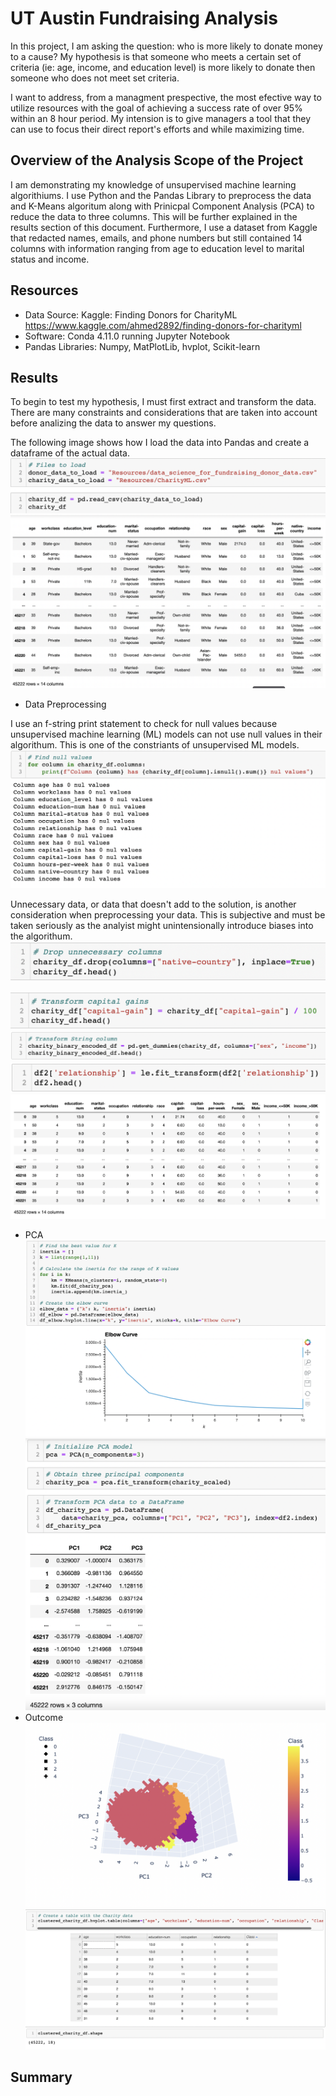 # UT Austin Fundraising Analysis
In this project, I am asking the question: who is more likely to donate money to a cause? My hypothesis is that someone who meets a certain set of criteria (ie: age, income, and education level) is more likely to donate then someone who does not meet set criteria. 

I want to address, from a managment prespective, the most efective way to utilize resources with the goal of achieving a success rate of over 95% within an 8 hour period. My intension is to give managers a tool that they can use to focus their direct report's efforts and while maximizing time. 

## Overview of the Analysis Scope of the Project
I am demonstrating my knowledge of unsupervised machine learning algorithiums. I use Python and the Pandas Library to preprocess the data and K-Means algoritum along with Prinicpal Component Analysis (PCA) to reduce the data to three columns. This will be further explained in the results section of this document. Furthermore, I use a dataset from Kaggle that redacted names, emails, and phone numbers but still contained 14 columns with information ranging from age to education level to marital status and income.

## Resources
- Data Source: Kaggle: Finding Donors for CharityML https://www.kaggle.com/ahmed2892/finding-donors-for-charityml
- Software: Conda 4.11.0 running Jupyter Notebook
- Pandas Libraries: Numpy, MatPlotLib, hvplot, Scikit-learn

## Results
To begin to test my hypothesis, I must first extract and transform the data. There are many constraints and considerations that are taken into account before analizing the data to answer my questions. 

The following image shows how I load the data into Pandas and create a dataframe of the actual data.
![load.png](Resources/load.png)
![df.png](Resources/df.png)

- Data Preprocessing

I use an f-string print statement to check for null values because unsupervised machine learning (ML) models can not use null values in their algorithum. This is one of the constriants of unsupervised ML models. 
![nulls.png](Resources/nulls.png)

Unnecessary data, or data that doesn't add to the solution, is another consideration when preprocessing your data. This is subjective and must be taken seriously as the analyist might unintensionally introduce biases into the algorithum. 
![drop.png](Resources/drop.png)


![divide.png](Resources/divide.png)
![binary.png](Resources/binary.png)
![transform.png](Resources/transform.png)
![preprocessed.png](Resources/preprocessed.png)
- PCA
![elbow.png](Resources/elbow.png)
![pca.png](Resources/pca.png)
- Outcome
![scatter3d.png](Resources/scatter3d.png)
![table.png](Resources/table.png)
## Summary
